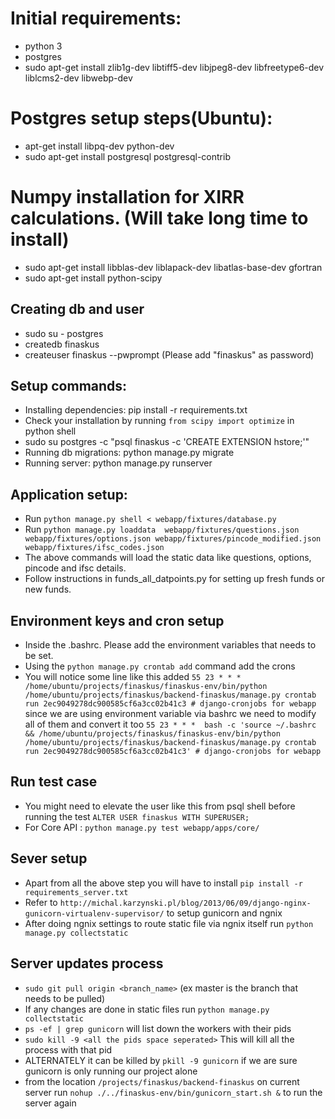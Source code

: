 # Initial requirements: #
* python 3
* postgres
* sudo apt-get install zlib1g-dev libtiff5-dev libjpeg8-dev libfreetype6-dev liblcms2-dev libwebp-dev

# Postgres setup steps(Ubuntu): #
* apt-get install libpq-dev python-dev
* sudo apt-get install postgresql postgresql-contrib

# Numpy installation for XIRR calculations. (Will take long time to install)
* sudo apt-get install libblas-dev liblapack-dev libatlas-base-dev gfortran
* sudo apt-get install python-scipy


## Creating db and user ##
* sudo su - postgres
* createdb finaskus
* createuser finaskus --pwprompt (Please add "finaskus" as password)

## Setup commands: ##
* Installing dependencies: pip install -r requirements.txt
* Check your installation by running `from scipy import optimize` in python shell
* sudo su postgres -c "psql finaskus -c 'CREATE EXTENSION hstore;'"
* Running db migrations: python manage.py migrate
* Running server: python manage.py runserver

## Application setup: ##
* Run `python manage.py shell < webapp/fixtures/database.py`
* Run `python manage.py loaddata  webapp/fixtures/questions.json webapp/fixtures/options.json
webapp/fixtures/pincode_modified.json webapp/fixtures/ifsc_codes.json`
* The above commands will load the static data like questions, options, pincode and ifsc details.
* Follow instructions in funds_all_datpoints.py for setting up fresh funds or new funds.

## Environment keys and cron setup
* Inside the .bashrc. Please add the environment variables that needs to be set.
* Using the `python manage.py crontab add` command add the crons
* You will notice some line like this added `55 23 * * *  /home/ubuntu/projects/finaskus/finaskus-env/bin/python /home/ubuntu/projects/finaskus/backend-finaskus/manage.py crontab run 2ec9049278dc900585cf6a3cc02b41c3 #
 django-cronjobs for webapp` since we are using environment variable via bashrc we need to modify all of them and convert it too `55 23 * * *  bash -c 'source ~/.bashrc && /home/ubuntu/projects/finaskus/finaskus-env/bin/python /home/ubuntu/projects/finaskus/backend-finaskus/manage.py crontab run 2ec9049278dc900585cf6a3cc02b41c3' # django-cronjobs for webapp`


## Run test case ##
* You might need to elevate the user like this from psql shell before running the test `ALTER USER finaskus WITH SUPERUSER;`
* For Core API : `python manage.py test webapp/apps/core/`

## Sever setup
* Apart from all the above step you will have to install `pip install -r requirements_server.txt`
* Refer to `http://michal.karzynski.pl/blog/2013/06/09/django-nginx-gunicorn-virtualenv-supervisor/` to setup gunicorn and ngnix
* After doing ngnix settings to route static file via ngnix itself run `python manage.py collectstatic`


## Server updates process
* `sudo git pull origin <branch_name>` (ex master is the branch that needs to be pulled)
* If any changes are done in static files run `python manage.py collectstatic`
* `ps -ef | grep gunicorn` will list down the workers with their pids
* `sudo kill -9 <all the pids space seperated>` This will kill all the process with that pid
*  ALTERNATELY it can be killed by `pkill -9 gunicorn` if we are sure gunicorn is only running our project alone
* from the location `/projects/finaskus/backend-finaskus` on current server run `nohup ./../finaskus-env/bin/gunicorn_start.sh &` to run the server again
